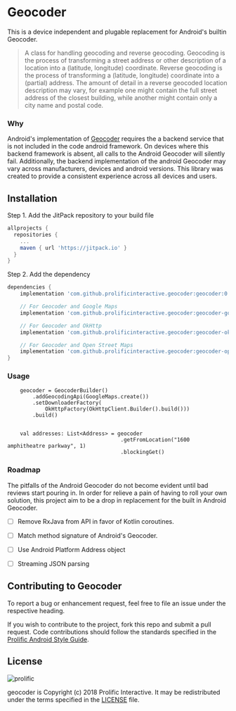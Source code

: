 # Geocoder

This is a device independent and plugable replacement for Android's builtin Geocoder.

> A class for handling geocoding and reverse geocoding. Geocoding is the process of transforming a street address or other description of a location into a (latitude, longitude) coordinate. Reverse geocoding is the process of transforming a (latitude, longitude) coordinate into a (partial) address. The amount of detail in a reverse geocoded location description may vary, for example one might contain the full street address of the closest building, while another might contain only a city name and postal code.

### Why

Android's implementation of [Geocoder](https://developer.android.com/reference/android/location/Geocoder.html)
requires the a backend service that is not included in the code android framework.
On devices where this backend framework is absent, all calls to the Android Geocoder
will silently fail. Additionally, the backend implementation of the android Geocoder may
vary across manufacturers, devices and android versions. This library was created
to provide a consistent experience across all devices and users.


## Installation

Step 1. Add the JitPack repository to your build file

```groovy
allprojects {
  repositories {
    ...
    maven { url 'https://jitpack.io' }
  }
}
```

Step 2. Add the dependency

```groovy
dependencies {
    implementation 'com.github.prolificinteractive.geocoder:geocoder:0.1.0'

    // For Geocoder and Google Maps
    implementation 'com.github.prolificinteractive.geocoder:geocoder-googlemaps:0.1.0'

    // For Geocoder and OkHttp
    implementation 'com.github.prolificinteractive.geocoder:geocoder-okhttp:0.1.0'

    // For Geocoder and Open Street Maps
    implementation 'com.github.prolificinteractive.geocoder:geocoder-openstreetmap:0.1.0'
}
```

### Usage



```
    geocoder = GeocoderBuilder()
        .addGeocodingApi(GoogleMaps.create())
        .setDownloaderFactory(
            OkHttpFactory(OkHttpClient.Builder().build()))
        .build()


    val addresses: List<Address> = geocoder
                                    .getFromLocation("1600 amphitheatre parkway", 1)
                                    .blockingGet()
```

### Roadmap

The pitfalls of the Android Geocoder do not become evident until bad reviews start pouring in.
In order for relieve a pain of having to roll your own solution, this project aim to be a drop in
replacement for the built in Android Geocoder.

- [ ] Remove RxJava from API in favor of Kotlin coroutines.

- [ ] Match method signature of Android's Geocoder.

- [ ] Use Android Platform Address object

- [ ] Streaming JSON parsing



## Contributing to Geocoder

To report a bug or enhancement request, feel free to file an issue under the respective heading.

If you wish to contribute to the project, fork this repo and submit a pull request. Code contributions should follow the standards specified in the [Prolific Android Style Guide](https://github.com/prolificinteractive/android-code-styles).

## License

![prolific](https://s3.amazonaws.com/prolificsitestaging/logos/Prolific_Logo_Full_Color.png)

geocoder is Copyright (c) 2018 Prolific Interactive. It may be redistributed under the terms specified in the [LICENSE] file.

[LICENSE]: ./LICENSE
